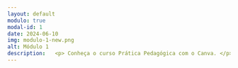 ```yaml
---
layout: default
modulo: true
modal-id: 1
date: 2024-06-10
img: modulo-1-new.png
alt: Módulo 1
description:   <p> Conheça o curso Prática Pedagógica com o Canva. </p> <b>No PDF abaixo você verá</b> <br /> - Boas Vindas <br /> - Objetivo do curso <br /> - Estrutura do curso <br /> - Por que participar? <br /> - Publico alvo <br /><br />  <a href="downloads/modulo-1-boas-vindas.pdf" class="btn btn-success btn-lg" download> <i class="fa fa-download"></i> Boas vindas.pdf</a> <hr /> Deseja saber mais sobre a plataforma, conhecer os seus recursos e também as suas principais vantagens? Então, continue conosco e acompanhe este conteúdo até o final! <br /><br /> <a href="downloads/modulo-1-introducao-e-cadastro.pdf" class="btn btn-success btn-lg" download> <i class="fa fa-download"></i> Introdução e Cadastro.pdf</a> <hr />  <iframe width="560" height="315" src="https://www.youtube.com/embed/cRmF76kfP0k?si=Bqijq3cRbzMDqWQF" frameborder="0" allowfullscreen></iframe>
---
```

